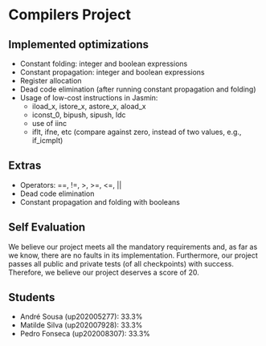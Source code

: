 # Compilers Project

## Implemented optimizations

- Constant folding: integer and boolean expressions
- Constant propagation: integer and boolean expressions
- Register allocation
- Dead code elimination (after running constant propagation and folding)
- Usage of low-cost instructions in Jasmin:
  - iload_x, istore_x, astore_x, aload_x
  - iconst_0, bipush, sipush, ldc
  - use of iinc
  - iflt, ifne, etc (compare against zero, instead of two values, e.g., if_icmplt)

## Extras

- Operators: ==, !=, >, >=, <=, ||
- Dead code elimination
- Constant propagation and folding with booleans

## Self Evaluation

We believe our project meets all the mandatory requirements and, as far as we know, there are no faults in its
implementation.
Furthermore, our project passes all public and private tests (of all checkpoints) with success.
Therefore, we believe our project deserves a score of 20.

## Students

- André Sousa (up202005277): 33.3%
- Matilde Silva (up202007928): 33.3%
- Pedro Fonseca (up202008307): 33.3%
